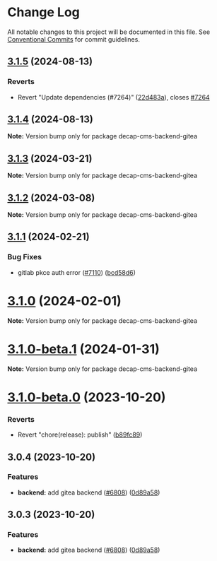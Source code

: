 # Change Log

All notable changes to this project will be documented in this file.
See [Conventional Commits](https://conventionalcommits.org) for commit guidelines.

## [3.1.5](https://github.com/decaporg/decap-cms/compare/decap-cms-backend-gitea@3.1.4...decap-cms-backend-gitea@3.1.5) (2024-08-13)

### Reverts

- Revert "Update dependencies (#7264)" ([22d483a](https://github.com/decaporg/decap-cms/commit/22d483a5b0c654071ae05735ac4f49abdc13d38c)), closes [#7264](https://github.com/decaporg/decap-cms/issues/7264)

## [3.1.4](https://github.com/decaporg/decap-cms/compare/decap-cms-backend-gitea@3.1.3...decap-cms-backend-gitea@3.1.4) (2024-08-13)

**Note:** Version bump only for package decap-cms-backend-gitea

## [3.1.3](https://github.com/decaporg/decap-cms/compare/decap-cms-backend-gitea@3.1.2...decap-cms-backend-gitea@3.1.3) (2024-03-21)

**Note:** Version bump only for package decap-cms-backend-gitea

## [3.1.2](https://github.com/decaporg/decap-cms/compare/decap-cms-backend-gitea@3.1.1...decap-cms-backend-gitea@3.1.2) (2024-03-08)

**Note:** Version bump only for package decap-cms-backend-gitea

## [3.1.1](https://github.com/decaporg/decap-cms/compare/decap-cms-backend-gitea@3.1.0-beta.1...decap-cms-backend-gitea@3.1.1) (2024-02-21)

### Bug Fixes

- gitlab pkce auth error ([#7110](https://github.com/decaporg/decap-cms/issues/7110)) ([bcd58d6](https://github.com/decaporg/decap-cms/commit/bcd58d6e117b4654b3e0dca173f7f8aaca8dabdf))

# [3.1.0](https://github.com/decaporg/decap-cms/compare/decap-cms-backend-gitea@3.1.0-beta.1...decap-cms-backend-gitea@3.1.0) (2024-02-01)

**Note:** Version bump only for package decap-cms-backend-gitea

# [3.1.0-beta.1](https://github.com/decaporg/decap-cms/compare/decap-cms-backend-gitea@3.1.0-beta.0...decap-cms-backend-gitea@3.1.0-beta.1) (2024-01-31)

**Note:** Version bump only for package decap-cms-backend-gitea

# [3.1.0-beta.0](https://github.com/decaporg/decap-cms/compare/decap-cms-backend-gitea@3.1.0...decap-cms-backend-gitea@3.1.0-beta.0) (2023-10-20)

### Reverts

- Revert "chore(release): publish" ([b89fc89](https://github.com/decaporg/decap-cms/commit/b89fc894dfbb5f4136b2e5427fd25a29378a58c6))

## 3.0.4 (2023-10-20)

### Features

- **backend:** add gitea backend ([#6808](https://github.com/decaporg/decap-cms/issues/6808)) ([0d89a58](https://github.com/decaporg/decap-cms/commit/0d89a58e93f64f868ff3e4e8f0945ccf166ad738))

## 3.0.3 (2023-10-20)

### Features

- **backend:** add gitea backend ([#6808](https://github.com/decaporg/decap-cms/issues/6808)) ([0d89a58](https://github.com/decaporg/decap-cms/commit/0d89a58e93f64f868ff3e4e8f0945ccf166ad738))
